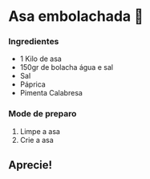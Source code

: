 # Asa embolachada :chicken:

### Ingredientes

- 1 Kilo de asa
- 150gr de bolacha água e sal
- Sal
- Páprica
- Pimenta Calabresa

### Mode de preparo



1. Limpe a asa
2. Crie a asa

## Aprecie!

